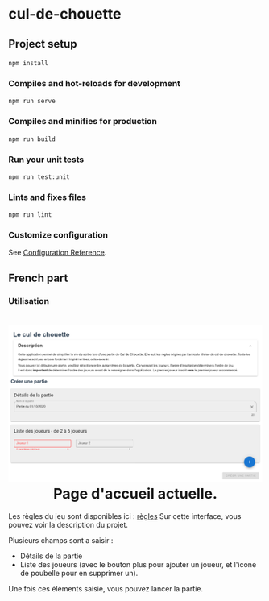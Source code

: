 # cul-de-chouette

## Project setup
```
npm install
```

### Compiles and hot-reloads for development
```
npm run serve
```

### Compiles and minifies for production
```
npm run build
```

### Run your unit tests
```
npm run test:unit
```

### Lints and fixes files
```
npm run lint
```

### Customize configuration
See [Configuration Reference](https://cli.vuejs.org/config/).


## French part 

### Utilisation

<h1 align="center">
  <img src="img/accueil.png" alt="accueil">
  <br />
  Page d'accueil actuelle.
</h1>

Les règles du jeu sont disponibles ici : [règles](https://lecoindujeu.com/jeu-de-societe/le-cul-de-chouette/)
Sur cette interface, vous pouvez voir la description du projet.

Plusieurs champs sont a saisir : 
- Détails de la partie
- Liste des joueurs (avec le bouton plus pour ajouter un joueur, et l'icone de poubelle pour en supprimer un).


Une fois ces éléments saisie, vous pouvez lancer la partie.
